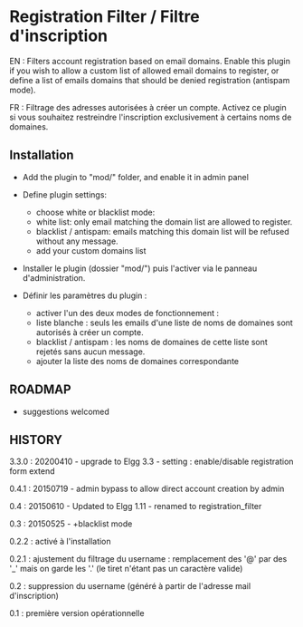 Registration Filter / Filtre d'inscription
=======================================

EN : Filters account registration based on email domains. 
Enable this plugin if you wish to allow a custom list of allowed email domains to register, or define a list of emails domains that should be denied registration (antispam mode).

FR : Filtrage des adresses autorisées à créer un compte. 
Activez ce plugin si vous souhaitez restreindre l'inscription exclusivement à certains noms de domaines.


## Installation
- Add the plugin to "mod/" folder, and enable it in admin panel
- Define plugin settings: 
  - choose white or blacklist mode: 
   * white list: only email matching the domain list are allowed to register.
   * blacklist / antispam: emails matching this domain list will be refused without any message. 
  - add your custom domains list


- Installer le plugin (dossier "mod/") puis l'activer via le panneau d'administration.
- Définir les paramètres du plugin : 
  - activer l'un des deux modes de fonctionnement : 
   * liste blanche : seuls les emails d'une liste de noms de domaines sont autorisés à créer un compte.
   * blacklist / antispam : les noms de domaines de cette liste sont rejetés sans aucun message. 
  - ajouter la liste des noms de domaines correspondante


## ROADMAP
 * suggestions welcomed


## HISTORY
3.3.0 : 20200410
	- upgrade to Elgg 3.3
	- setting : enable/disable registration form extend

0.4.1 : 20150719
	- admin bypass to allow direct account creation by admin

0.4 : 20150610 - Updated to Elgg 1.11
	- renamed to registration_filter

0.3 : 20150525 - +blacklist mode

0.2.2 : activé à l'installation

0.2.1 : ajustement du filtrage du username : remplacement des '@' par des '_' mais on garde les '.' (le tiret n'étant pas un caractère valide)

0.2 : suppression du username (généré à partir de l'adresse mail d'inscription)

0.1 : première version opérationnelle


